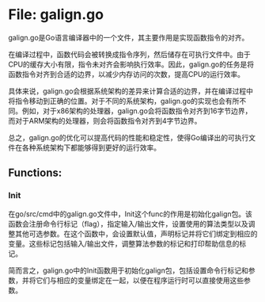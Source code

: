# File: galign.go

galign.go是Go语言编译器中的一个文件，其主要作用是实现函数指令的对齐。

在编译过程中，函数代码会被转换成指令序列，然后储存在可执行文件中。由于CPU的缓存大小有限，指令未对齐会影响执行效率。因此，galign.go的任务是将函数指令对齐到合适的边界，以减少内存访问的次数，提高CPU的运行效率。

具体来说，galign.go会根据系统架构的差异来计算合适的边界，并在编译过程中将指令移动到正确的位置。对于不同的系统架构，galign.go的实现也会有所不同。例如，对于x86架构的处理器，galign.go会将函数指令对齐到16字节边界，而对于ARM架构的处理器，则会将函数指令对齐到4字节边界。

总之，galign.go的优化可以提高代码的性能和稳定性，使得Go编译出的可执行文件在各种系统架构下都能够得到更好的运行效率。

## Functions:

### Init

在go/src/cmd中的galign.go文件中，Init这个func的作用是初始化galign包。该函数会注册命令行标记（flag），指定输入/输出文件，设置使用的算法类型以及调整其他可选参数。在这个函数中，会设置默认值，声明标记并将它们绑定到相应的变量。这些标记包括输入/输出文件，调整算法参数的标记和打印帮助信息的标记。

简而言之，galign.go中的Init函数用于初始化galign包，包括设置命令行标记和参数，并将它们与相应的变量绑定在一起，以便在程序运行时可以直接使用这些参数。



